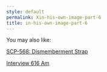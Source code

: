 ```yaml
---
style: default
permalink: Xin-his-own-image-part-6
title: in-his-own-image-part-6
---
```

You may also like:

[SCP-568: Dismemberment Strap](http://scp-wiki.net/scp-568)

[Interview 616 Am](http://scp-wiki.net/interview-616-am)
